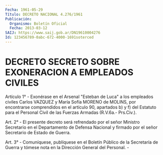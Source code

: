 ```yaml
---
Fecha: 1961-05-29
Título: DECRETO NACIONAL 4.276/1961
Publicación:
  Organismo: Boletín Oficial
  Fecha: 2013-03-12
SAIJ: https://www.saij.gob.ar/DN19610004276
Id: 123456789-0abc-672-4000-1691soterced
---
```

# DECRETO SECRETO SOBRE EXONERACION A EMPLEADOS CIVILES

<a id="1"></a>
Artículo 1° - Exonérase en el Arsenal "Esteban de Luca" a los empleados civiles Carlos VAZQUEZ y María Sofía MORENO de MOLINS, por encontrarse comprendidos en el artículo 90, apartados b) y f) del Estatuto para el Personal Civil de las Fuerzas Armadas (R.V.6a.- Prs.Civ.).

<a id="2"></a>
Art. 2° - El presente decreto será refrendado por el señor Ministro Secretario en el Departamento de Defensa Nacional y firmado por el señor Secretario de Estado de Guerra.

<a id="3"></a>
Art. 3° - Comuníquese, publíquese en el Boletín Público de la Secretaría de Guerra y tómese nota en la Dirección General del Personal. -